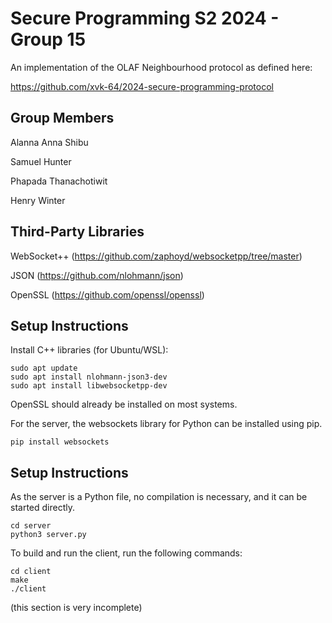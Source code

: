 # Secure Programming S2 2024 - Group 15

An implementation of the OLAF Neighbourhood protocol as defined here:

https://github.com/xvk-64/2024-secure-programming-protocol

## Group Members
Alanna Anna Shibu

Samuel Hunter

Phapada Thanachotiwit

Henry Winter

## Third-Party Libraries
WebSocket++ (https://github.com/zaphoyd/websocketpp/tree/master)

JSON (https://github.com/nlohmann/json)

OpenSSL (https://github.com/openssl/openssl)

## Setup Instructions
Install C++ libraries (for Ubuntu/WSL):

```
sudo apt update
sudo apt install nlohmann-json3-dev 
sudo apt install libwebsocketpp-dev
```

OpenSSL should already be installed on most systems.

For the server, the websockets library for Python can be installed using pip.

```
pip install websockets
```

## Setup Instructions
As the server is a Python file, no compilation is necessary, and it can be started directly.

```
cd server
python3 server.py
```

To build and run the client, run the following commands:

```
cd client
make
./client
```

(this section is very incomplete)
